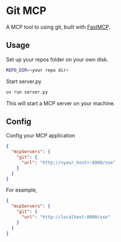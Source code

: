 # Git MCP

A MCP tool to using git, built with [FastMCP](https://gofastmcp.com/getting-started/welcome).

## Usage

Set up your repos folder on your own disk.

```bash
REPO_DIR=<your repo dir>
```

Start server.py

```bash
uv run server.py
```

This will start a MCP server on your machine.

## Config

Config your MCP application

```json
{
  "mcpServers": {
    "git": {
      "url": "http://<your_host>:8000/sse"
    }
  }
}
```

For example,

```json
{
  "mcpServers": {
    "git": {
      "url": "http://localhost:8000/sse"
    }
  }
}
```